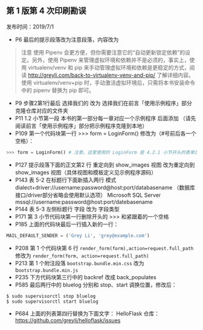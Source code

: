 ## 第 1 版第 4 次印刷勘误

发布时间：2019/7/1

- P6 最后的提示段落改为注意段落，内容改为
> 注意 使用 Pipenv 会更方便，但你需要注意它的“自动更新锁定依赖”的设定。另外，使用 Pipenv 来管理虚拟环境和依赖并不是必须的，事实上，使用 virtualenv/venv 和 pip 来手动管理虚拟环境和依赖是更稳定的方式，阅读 http://greyli.com/back-to-virtualenv-venv-and-pip/ 了解详细内容。使用 virtualenv/venv+pip 时，手动激活虚拟环境后，只需将本书安装命令中的 pipenv 替换为 pip 即可。
- P9 步骤2第1行最后 选择我们的 改为 选择我们在前言「使用示例程序」部分克隆仓库对应的文件夹
- P11 1.2 小节第一段 本书的第一部分每一章对应一个示例程序 后面添加 （请先阅读前言「使用示例程序」部分把示例程序克隆到本地）
- P109 第一个代码块第一行 >>> form = LoginForm() 修改为（#号前后各一个空格）：
```python
>>> form = LoginForm() # 注意，这里使用的 LoginForm 是 4.2.1 小节开头的表单类定义
```
- P127 提示段落下面的正文第2 行 重定向到 show_images 视图 改为重定向到 show_images 视图（具体视图和模板定义见示例程序源码）
- P143 表 5-2 在标题行下面新插入两行
模式 dialect+driver://username:password@host:port/databasename （数据库接口/driver部分省略会使用默认选项）
Microsoft SQL Server mssql://username:password@host:port/datebasename
- P144 表 5-3 左侧标题行 字段 改为 字段类型
- P171 第 3 小节代码块第一行删除开头的 >>> 和紧跟着的一个空格 
- P185 上面的代码块最后一行插入新的一行：
```python
MAIL_DEFAULT_SENDER = ('Grey Li', 'grey@example.com')
```
- P208 第 1 个代码块第 6 行 `render_form(form),action=request.full_path` 修改为 `render_form(form, action=request.full_path)`
- P213 第 1 个附注段落 `bootstrap.bundle.min.css` 改为 b`ootstrap.bundle.min.js`
- P235 下方代码块第三行中的 backref 改成 back_populates
- P585 最后两行中的 bluelog 分别和 stop、start 调换位置，修改后：
```
$ sudo supervisorctl stop bluelog
$ sudo supervisorctl start bluelog
```
- P684 上面的列表第四行替换为下面文字：
HelloFlask 仓库：https://github.com/greyli/helloflask/issues
